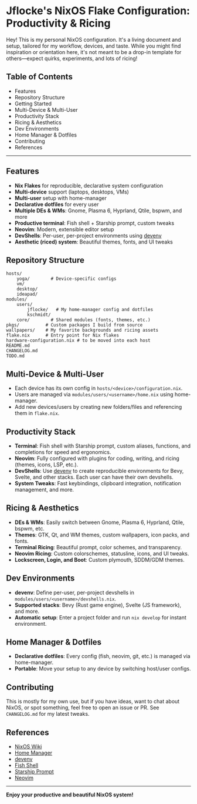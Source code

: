
# Jflocke's NixOS Flake Configuration: Productivity & Ricing

Hey! This is my personal NixOS configuration. It's a living document and setup, tailored for my workflow, devices, and taste. While you might find inspiration or orientation here, it's not meant to be a drop-in template for others—expect quirks, experiments, and lots of ricing!


## Table of Contents
- Features
- Repository Structure
- Getting Started
- Multi-Device & Multi-User
- Productivity Stack
- Ricing & Aesthetics
- Dev Environments
- Home Manager & Dotfiles
- Contributing
- References

---

## Features
- **Nix Flakes** for reproducible, declarative system configuration
- **Multi-device** support (laptops, desktops, VMs)
- **Multi-user** setup with home-manager
- **Declarative dotfiles** for every user
- **Multiple DEs & WMs**: Gnome, Plasma 6, Hyprland, Qtile, bspwm, and more
- **Productive terminal**: Fish shell + Starship prompt, custom tweaks
- **Neovim**: Modern, extensible editor setup
- **DevShells**: Per-user, per-project environments using [devenv](https://devenv.sh)
- **Aesthetic (riced) system**: Beautiful themes, fonts, and UI tweaks


## Repository Structure
```
hosts/
	yoga/        # Device-specific configs
	vm/
	desktop/
	ideapad/
modules/
	users/
		jflocke/   # My home-manager config and dotfiles
		kschmidt/
	core/        # Shared modules (fonts, themes, etc.)
pkgs/          # Custom packages I build from source
wallpapers/    # My favorite backgrounds and ricing assets
flake.nix      # Entry point for Nix flakes
hardware-configuration.nix # to be moved into each host
README.md
CHANGELOG.md
TODO.md
```

## Multi-Device & Multi-User
- Each device has its own config in `hosts/<device>/configuration.nix`.
- Users are managed via `modules/users/<username>/home.nix` using home-manager.
- Add new devices/users by creating new folders/files and referencing them in `flake.nix`.

## Productivity Stack
- **Terminal**: Fish shell with Starship prompt, custom aliases, functions, and completions for speed and ergonomics.
- **Neovim**: Fully configured with plugins for coding, writing, and ricing (themes, icons, LSP, etc.).
- **DevShells**: Use [devenv](https://devenv.sh) to create reproducible environments for Bevy, Svelte, and other stacks. Each user can have their own devshells.
- **System Tweaks**: Fast keybindings, clipboard integration, notification management, and more.

## Ricing & Aesthetics
- **DEs & WMs**: Easily switch between Gnome, Plasma 6, Hyprland, Qtile, bspwm, etc.
- **Themes**: GTK, Qt, and WM themes, custom wallpapers, icon packs, and fonts.
- **Terminal Ricing**: Beautiful prompt, color schemes, and transparency.
- **Neovim Ricing**: Custom colorschemes, statusline, icons, and UI tweaks.
- **Lockscreen, Login, and Boot**: Custom plymouth, SDDM/GDM themes.

## Dev Environments
- **devenv**: Define per-user, per-project devshells in `modules/users/<username>/devshells.nix`.
- **Supported stacks**: Bevy (Rust game engine), Svelte (JS framework), and more.
- **Automatic setup**: Enter a project folder and run `nix develop` for instant environment.

## Home Manager & Dotfiles
- **Declarative dotfiles**: Every config (fish, neovim, git, etc.) is managed via home-manager.
- **Portable**: Move your setup to any device by switching host/user configs.


## Contributing
This is mostly for my own use, but if you have ideas, want to chat about NixOS, or spot something, feel free to open an issue or PR. See `CHANGELOG.md` for my latest tweaks.

## References
- [NixOS Wiki](https://nixos.wiki/)
- [Home Manager](https://nix-community.github.io/home-manager/)
- [devenv](https://devenv.sh)
- [Fish Shell](https://fishshell.com/)
- [Starship Prompt](https://starship.rs/)
- [Neovim](https://neovim.io/)

---

**Enjoy your productive and beautiful NixOS system!**
